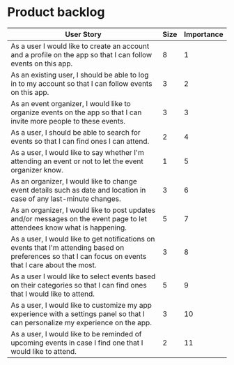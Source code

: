 # Product backlog

| User Story                                                                       | Size | Importance |
| -------------------------------------------------------------------------------- | ---- | ---------- |
| As a user I would like to create an account and a profile on the app so that I can follow events on this app.            | 8    | 1          |
| As an existing user, I should be able to log in to my account so that I can follow events on this app.                   | 3    | 2          |
| As an event organizer, I would like to organize events on the app so that I can invite more people to these events.               | 3    | 3          |
| As a user, I should be able to search for events so that I can find ones I can attend.                                | 2    | 4          |
| As a user, I would like to say whether I'm attending an event or not to let the event organizer know.             | 1    | 5          |
| As an organizer, I would like to change event details such as date and location in case of any last-minute changes. | 3    | 6          |
| As an organizer, I would like to post updates and/or messages on the event page to let attendees know what is happening. | 5    | 7          |
| As a user, I would like to get notifications on events that I'm attending based on preferences so that I can focus on events that I care about the most. | 3 | 8 |
| As a user I would like to select events based on their categories so that I can find ones that I would like to attend. | 5 | 9 |
| As a user, I would like to customize my app experience with a settings panel so that I can personalize my experience on the app. | 3 | 10 |
| As a user, I would like to be reminded of upcoming events in case I find one that I would like to attend. | 2 | 11 |
